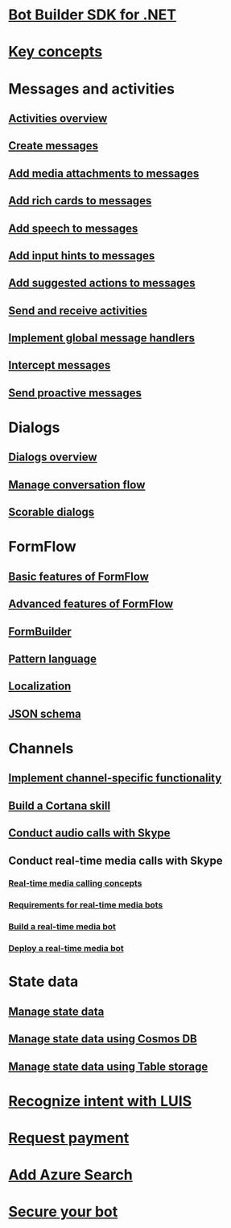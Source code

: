# [Bot Builder SDK for .NET](bot-builder-dotnet-overview.md)
# [Key concepts](bot-builder-dotnet-concepts.md)
# Messages and activities
## [Activities overview](bot-builder-dotnet-activities.md)
## [Create messages](bot-builder-dotnet-create-messages.md)
## [Add media attachments to messages](bot-builder-dotnet-add-media-attachments.md)
## [Add rich cards to messages](bot-builder-dotnet-add-rich-card-attachments.md)
<!-- ## [Send carousel of cards](bot-builder-dotnet-add-carousel-card.md) -->
## [Add speech to messages](bot-builder-dotnet-text-to-speech.md)
## [Add input hints to messages](bot-builder-dotnet-add-input-hints.md)
## [Add suggested actions to messages](bot-builder-dotnet-add-suggested-actions.md)
## [Send and receive activities](bot-builder-dotnet-connector.md)
## [Implement global message handlers](bot-builder-dotnet-global-handlers.md)
## [Intercept messages](bot-builder-dotnet-middleware.md)
## [Send proactive messages](bot-builder-dotnet-proactive-messages.md)
# Dialogs
## [Dialogs overview](bot-builder-dotnet-dialogs.md)
## [Manage conversation flow](bot-builder-dotnet-manage-conversation-flow.md)
## [Scorable dialogs](bot-builder-dotnet-scorable-dialogs.md)
# FormFlow
## [Basic features of FormFlow](bot-builder-dotnet-formflow.md)
## [Advanced features of FormFlow](bot-builder-dotnet-formflow-advanced.md)
## [FormBuilder](bot-builder-dotnet-formflow-formbuilder.md)
## [Pattern language](bot-builder-dotnet-formflow-pattern-language.md)
## [Localization](bot-builder-dotnet-formflow-localize.md)
## [JSON schema](bot-builder-dotnet-formflow-json-schema.md)
# Channels
## [Implement channel-specific functionality](bot-builder-dotnet-channeldata.md)
## [Build a Cortana skill](bot-builder-dotnet-cortana-skill.md)
## [Conduct audio calls with Skype](bot-builder-dotnet-audio-calls.md)
## Conduct real-time media calls with Skype
### [Real-time media calling concepts](bot-builder-dotnet-real-time-media-concepts.md)
### [Requirements for real-time media bots](bot-builder-dotnet-real-time-media-requirements.md)
### [Build a real-time media bot](bot-builder-dotnet-real-time-audio-video-call-overview.md)
### [Deploy a real-time media bot](bot-builder-dotnet-real-time-deploy-visual-studio.md)
# State data
## [Manage state data](bot-builder-dotnet-state.md)
## [Manage state data using Cosmos DB](bot-builder-dotnet-state-azure-cosmosdb.md)
## [Manage state data using Table storage](bot-builder-dotnet-state-azure-table-storage.md)
# [Recognize intent with LUIS](bot-builder-dotnet-luis-dialogs.md)
# [Request payment](bot-builder-dotnet-request-payment.md)
# [Add Azure Search](bot-builder-dotnet-search-azure.md)
# [Secure your bot](bot-builder-dotnet-security.md)
